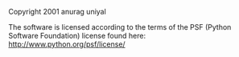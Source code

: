 Copyright 2001 anurag uniyal

The software is licensed according to the terms of the PSF (Python Software Foundation) license found here: http://www.python.org/psf/license/